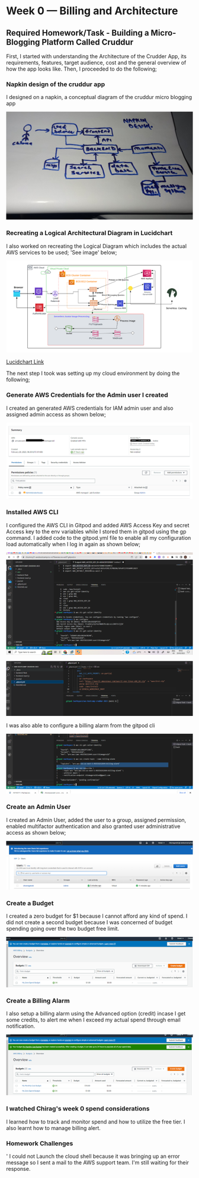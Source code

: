 # Week 0 — Billing and Architecture

## Required Homework/Task - Building a Micro-Blogging Platform Called Cruddur

First, I started with understanding the Architecture of the Crudder App, its requirements, features, target audience, cost and the general overview of how the app looks like. Then, I proceeded to do the following;

### Napkin design of the cruddur app

I designed on a napkin, a conceptual diagram of the cruddur micro blogging app

!['Napkin Design'](assets/Week%200-%20Napkin%20design.jpg)

### Recreating a Logical Architectural Diagram in Lucidchart

I also worked on recreating the Logical Diagram which includes the actual AWS services to be used; 'See image' below;

!['Logical Diagram](assets/Week%200-Cruddur%20Logical%20Architectural%20Diagram%20(1).png)

[Lucidchart Link](https://lucid.app/lucidchart/c53bae53-3bdc-4476-85af-7086888c3eb6/edit?viewport_loc=-84%2C-45%2C2167%2C1013%2C0_0&invitationId=inv_4cea3189-2a56-4a4b-9e0a-0bce43e2aded)

The next step I took was setting up my cloud environment by doing the following;

### Generate AWS Credentials for the Admin user I created

I created an generated AWS credentials for IAM admin user and also assigned admin access as shown below;

![Generate AWS Credentials](assets/Week%200-Generate%20credentials.PNG)

### Installed AWS CLI

 I configured the AWS CLI in Gitpod and added AWS Access Key and secret Access key to the env variables while I stored them in gitpod using the gp command. I added code to the gitpod.yml file to enable all my configuration load automatically when I log in again as shown below; 
 
 ![AWS CLI](assets/Week%200-Configured%20the%20AWS%20CLI%20Via%20gitpod%20Environment.PNG)
 
 
 ![Gitpod Yml fle](assets/Week%200-Gitpod%20yml.PNG)
 
 I was also able to configure a billing alarm from the gitpod cli
 
 ![Billing Alarm](assets/Week%200-%20Billing%20alarm.PNG)
 
 ### Create an Admin User
 
 I created an Admin User, added the user to a group, assigned permission, enabled multifactor authentication and also granted user administrative access as shown below;
 
 ![Create an Admin User](assets/Week%200-Image%20of%20Admin%20User.PNG)

### Create a Budget 

I created a zero budget for $1 because I cannot afford any kind of spend. I did not create a second budget because I was concerned of budget spending going over the two budget free limit.

![Create a Budget](assets/Week%200-Create%20a%20budget.PNG)

### Create a Billing Alarm

I also setup a billing alarm using the Advanced option (credit) incase I get some credits, to alert me when I exceed my actual spend through email notification.

![Create a Billing Alarm](assets/Week%200-Create%20a%20Billing%20Alarm.PNG)

### I watched Chirag's week 0 spend considerations

I learned how to track and monitor spend and how to utilize the free tier. I also learnt how to manage billing alert.

### Homework Challenges
'
I could not Launch the cloud shell because it was bringing up an error message so I sent a mail to the AWS support team. I'm still waiting for their response.
